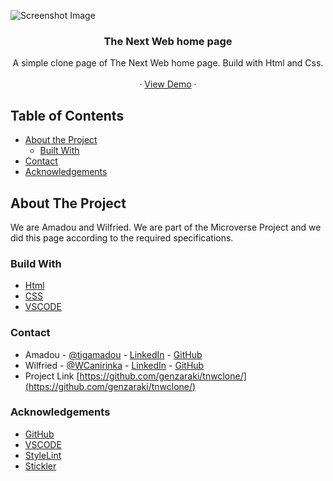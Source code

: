 <!-- PROJECT LOGO -->
![Screenshot Image](images/screen-shot.png)
<br />
<p align="center">
   <h3 align="center">The Next Web home page</h3>

  <p align="center">
    A simple clone page of The Next Web home page. Build with Html and Css.
    <br />    
    <br />
    ·
     <a href="https://rawcdn.githack.com/genzaraki/tnwclone/e6d9f252fbd557fa4753d200fbe7aa71218c194c/index.html">View Demo</a>
    ·    
  </p>
</p>

<!-- TABLE OF CONTENTS -->
## Table of Contents

* [About the Project](#about-the-project)
  * [Built With](#built-with)
* [Contact](#contact)
* [Acknowledgements](#acknowledgements)



<!-- ABOUT THE PROJECT -->
## About The Project

  We are Amadou and Wilfried. We are part of the Microverse Project and we did this page according to the required specifications.  


### Build With

* [Html]()
* [CSS]()
* [VSCODE]()


### Contact
* Amadou - [@tigamadou](https://twitter.com/tigamadou) - [LinkedIn](https://www.linkedin.com/in/amadou-ibrahim-75769167) - [GitHub](https://github.com/genzaraki)
* Wilfried - [@WCanirinka](https://twitter.com/WCanirinka)  - [LinkedIn](https://www.linkedin.com/in/wilfried-canirinka-884ab0b6/) - [GitHub](https://github.com/WCanirinka)
* Project Link [https://github.com/genzaraki/tnwclone/](https://github.com/genzaraki/tnwclone/)

### Acknowledgements

* [GitHub](https://github.com)
* [VSCODE]()
* [StyleLint]()
* [Stickler]()
